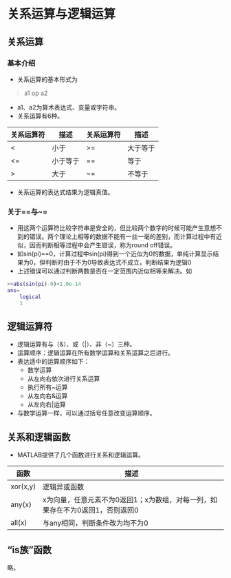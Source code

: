 ﻿# 关系运算与逻辑运算
## 关系运算
### 基本介绍
+ 关系运算的基本形式为
> a1 op a2

+ a1、a2为算术表达式、变量或字符串。
+ 关系运算有6种。

|关系运算符|描述|关系运算符|描述|
|--|--|--|--|
| < | 小于 | >= | 大于等于 |
| <= | 小于等于 | == | 等于 |
| > | 大于 | ~= | 不等于 |

+ 关系运算的表达式结果为逻辑真值。

### 关于==与~=
+ 用这两个运算符比较字符串是安全的，但比较两个数字的时候可能产生意想不到的错误。两个理论上相等的数据不能有一丝一毫的差别，而计算过程中有近似，因而判断相等过程中会产生错误，称为round off错误。
+ 如sin(pi)==0，计算过程中sin(pi)得到一个近似为0的数据，单纯计算显示结果为0，但判断时由于不为0导致表达式不成立，判断结果为逻辑0
+ 上述错误可以通过判断两数是否在一定范围内近似相等来解决。如
```matlab
>>abs(sin(pi)-0)<1.0e-14
ans=
    logical
    1
```

## 逻辑运算符
+ 逻辑运算有与（&）、或（|）、非（~）三种。
+ 运算顺序：逻辑运算在所有数学运算和关系运算之后进行。
+ 表达适中的运算顺序如下：
  + 数学运算
  + 从左向右依次进行关系运算
  + 执行所有~运算
  + 从左向右&运算
  + 从左向右|运算
+ 与数学运算一样，可以通过括号任意改变运算顺序。

## 关系和逻辑函数
+ MATLAB提供了几个函数进行关系和逻辑运算。

|函数|描述|
|--|--|
| xor(x,y) | 逻辑异或函数 |
| any(x) | x为向量，任意元素不为0返回1；x为数组，对每一列，如果存在不为0返回1，否则返回0 |
| all(x) | 与any相同，判断条件改为均不为0 |

## “is族”函数
略。